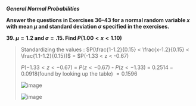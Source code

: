 ***General Normal Probabilities***

**Answer the questions in Exercises 36–43 for a normal random variable $x$ with mean $\mu$ and standard deviation $\sigma$ specified in the exercises.**

**39. $\mu = 1.2$ and $\sigma=.15$. Find $P(1.00<x<1.10)$**

>Standardizing the values : $P(\frac{1-1.2}{0.15} < \frac{x-1.2}{0.15} < \frac{1.1-1.2}{0.15})$ = $P(-1.33 < z < -0.67)
>
>$P(-1.33 < z < -0.67)$ = $P(z < -0.67)$ - $P(z < -1.33)$ = $0.2514 - 0.0918$(found by looking up the table) $= 0.1596$
>
>![image](https://github.com/user-attachments/assets/544e2f6e-b33d-467d-a626-ae5803e5b82d)
>
>![image](https://github.com/user-attachments/assets/85499199-f654-408b-a6a5-3bbbe9980944)


